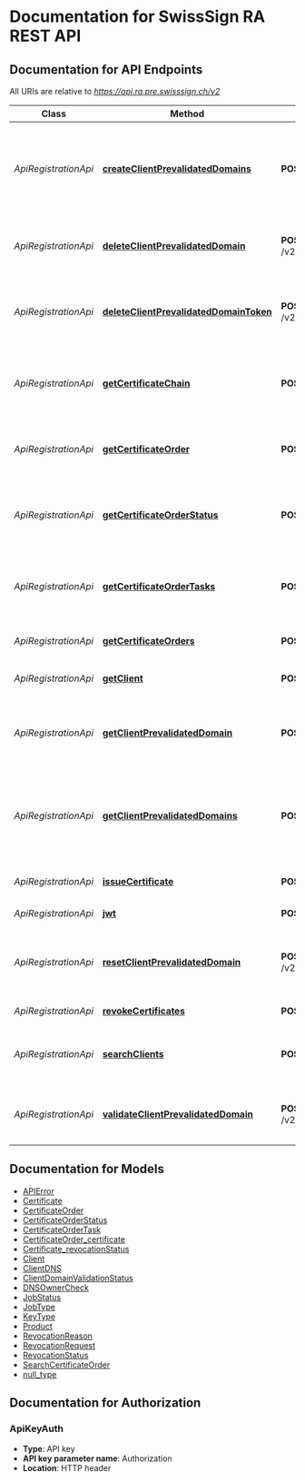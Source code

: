 # Documentation for SwissSign RA REST API

<a name="documentation-for-api-endpoints"></a>
## Documentation for API Endpoints

All URIs are relative to *https://api.ra.pre.swisssign.ch/v2*

| Class | Method | HTTP request | Description |
|------------ | ------------- | ------------- | -------------|
| *ApiRegistrationApi* | [**createClientPrevalidatedDomains**](Apis/ApiRegistrationApi.md#createclientprevalidateddomains) | **POST** /v2/client/domain/{clientReference}/register | Register new prevalidated domains for the selected client given its reference Id |
*ApiRegistrationApi* | [**deleteClientPrevalidatedDomain**](Apis/ApiRegistrationApi.md#deleteclientprevalidateddomain) | **POST** /v2/client/domain/{prevalidatedDomainReference}/delete | Delete prevalidated domain for the selected reference Id |
*ApiRegistrationApi* | [**deleteClientPrevalidatedDomainToken**](Apis/ApiRegistrationApi.md#deleteclientprevalidateddomaintoken) | **POST** /v2/client/domain/{prevalidatedDomainReference}/token/delete | Delete prevalidated domain token for the selected reference Id |
*ApiRegistrationApi* | [**getCertificateChain**](Apis/ApiRegistrationApi.md#getcertificatechain) | **POST** /v2/order/{orderReference}/certificate/chain | Retrieve the certificate chain for the given Order reference |
*ApiRegistrationApi* | [**getCertificateOrder**](Apis/ApiRegistrationApi.md#getcertificateorder) | **POST** /v2/order/{orderReference} | Retrieve a Certificate Order given the Order reference |
*ApiRegistrationApi* | [**getCertificateOrderStatus**](Apis/ApiRegistrationApi.md#getcertificateorderstatus) | **POST** /v2/order/{orderReference}/status | Retrieve a Certificate Order status given the Order reference |
*ApiRegistrationApi* | [**getCertificateOrderTasks**](Apis/ApiRegistrationApi.md#getcertificateordertasks) | **POST** /v2/order/{orderReference}/tasks | Retrieve a Certificate Order Tasks given the Order reference |
*ApiRegistrationApi* | [**getCertificateOrders**](Apis/ApiRegistrationApi.md#getcertificateorders) | **POST** /v2/orders | Search Certificate Orders |
*ApiRegistrationApi* | [**getClient**](Apis/ApiRegistrationApi.md#getclient) | **POST** /v2/client/{clientReference} | Get a client given its reference Id |
*ApiRegistrationApi* | [**getClientPrevalidatedDomain**](Apis/ApiRegistrationApi.md#getclientprevalidateddomain) | **POST** /v2/client/domain/{prevalidatedDomainReference} | Get prevalidated domains for the selected domain reference Id |
*ApiRegistrationApi* | [**getClientPrevalidatedDomains**](Apis/ApiRegistrationApi.md#getclientprevalidateddomains) | **POST** /v2/client/domain/{clientReference}/list | Get the list of prevalidated domains for the selected client given its reference Id |
*ApiRegistrationApi* | [**issueCertificate**](Apis/ApiRegistrationApi.md#issuecertificate) | **POST** /v2/issue/csr/{productReference} | Issue certificate using CSR |
*ApiRegistrationApi* | [**jwt**](Apis/ApiRegistrationApi.md#jwt) | **POST** /v2/jwt/{userName} | Produce a user JWT |
*ApiRegistrationApi* | [**resetClientPrevalidatedDomain**](Apis/ApiRegistrationApi.md#resetclientprevalidateddomain) | **POST** /v2/client/domain/{prevalidatedDomainReference}/token/reset | Reset prevalidated domain token for the selected reference Id |
*ApiRegistrationApi* | [**revokeCertificates**](Apis/ApiRegistrationApi.md#revokecertificates) | **POST** /v2/revoke | Revoke certificates |
*ApiRegistrationApi* | [**searchClients**](Apis/ApiRegistrationApi.md#searchclients) | **POST** /v2/clients | Search Clients available to the RA Operator |
*ApiRegistrationApi* | [**validateClientPrevalidatedDomain**](Apis/ApiRegistrationApi.md#validateclientprevalidateddomain) | **POST** /v2/client/domain/{prevalidatedDomainReference}/validate | Prevalidate domain for the selected domain reference Id |


<a name="documentation-for-models"></a>
## Documentation for Models

 - [APIError](./Models/APIError.md)
 - [Certificate](./Models/Certificate.md)
 - [CertificateOrder](./Models/CertificateOrder.md)
 - [CertificateOrderStatus](./Models/CertificateOrderStatus.md)
 - [CertificateOrderTask](./Models/CertificateOrderTask.md)
 - [CertificateOrder_certificate](./Models/CertificateOrder_certificate.md)
 - [Certificate_revocationStatus](./Models/Certificate_revocationStatus.md)
 - [Client](./Models/Client.md)
 - [ClientDNS](./Models/ClientDNS.md)
 - [ClientDomainValidationStatus](./Models/ClientDomainValidationStatus.md)
 - [DNSOwnerCheck](./Models/DNSOwnerCheck.md)
 - [JobStatus](./Models/JobStatus.md)
 - [JobType](./Models/JobType.md)
 - [KeyType](./Models/KeyType.md)
 - [Product](./Models/Product.md)
 - [RevocationReason](./Models/RevocationReason.md)
 - [RevocationRequest](./Models/RevocationRequest.md)
 - [RevocationStatus](./Models/RevocationStatus.md)
 - [SearchCertificateOrder](./Models/SearchCertificateOrder.md)
 - [null_type](./Models/null_type.md)


<a name="documentation-for-authorization"></a>
## Documentation for Authorization

<a name="ApiKeyAuth"></a>
### ApiKeyAuth

- **Type**: API key
- **API key parameter name**: Authorization
- **Location**: HTTP header

